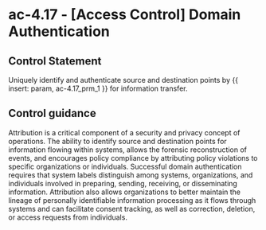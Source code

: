 # ac-4.17 - \[Access Control\] Domain Authentication

## Control Statement

Uniquely identify and authenticate source and destination points by {{ insert: param, ac-4.17_prm_1 }} for information transfer.

## Control guidance

Attribution is a critical component of a security and privacy concept of operations. The ability to identify source and destination points for information flowing within systems, allows the forensic reconstruction of events, and encourages policy compliance by attributing policy violations to specific organizations or individuals. Successful domain authentication requires that system labels distinguish among systems, organizations, and individuals involved in preparing, sending, receiving, or disseminating information. Attribution also allows organizations to better maintain the lineage of personally identifiable information processing as it flows through systems and can facilitate consent tracking, as well as correction, deletion, or access requests from individuals.
